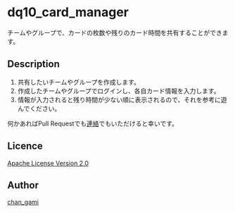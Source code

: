 dq10_card_manager
====

チームやグループで、カードの枚数や残りのカード時間を共有することができます。

## Description

1. 共有したいチームやグループを作成します。
1. 作成したチームやグループでログインし、各自カード情報を入力します。
1. 情報が入力されると残り時間が少ない順に表示されるので、それを参考に遊んでください。

何かあればPull Requestでも[連絡](https://twitter.com/chan_gami)でもいただけると幸いです。

## Licence

[Apache License Version 2.0](https://github.com/changami/dq10_card_manager/blob/master/LICENSE)

## Author

[chan_gami](https://github.com/changami)